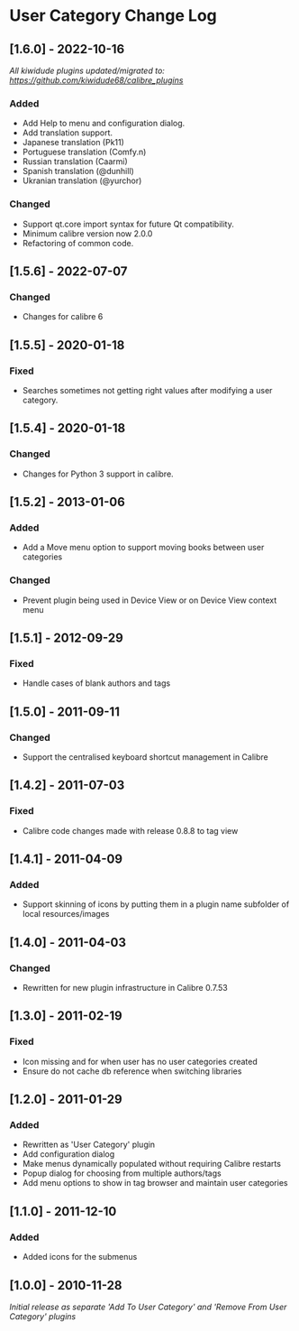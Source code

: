 # User Category Change Log

## [1.6.0] - 2022-10-16
_All kiwidude plugins updated/migrated to: https://github.com/kiwidude68/calibre_plugins_
### Added
- Add Help to menu and configuration dialog.
- Add translation support.
- Japanese translation (Pk11)
- Portuguese translation (Comfy.n)
- Russian translation (Caarmi)
- Spanish translation (@dunhill)
- Ukranian translation (@yurchor)
### Changed
- Support qt.core import syntax for future Qt compatibility.
- Minimum calibre version now 2.0.0
- Refactoring of common code.

## [1.5.6] - 2022-07-07
### Changed
- Changes for calibre 6

## [1.5.5] - 2020-01-18
### Fixed
- Searches sometimes not getting right values after modifying a user category.

## [1.5.4] - 2020-01-18
### Changed
- Changes for Python 3 support in calibre.

## [1.5.2] - 2013-01-06
### Added
- Add a Move menu option to support moving books between user categories
### Changed
- Prevent plugin being used in Device View or on Device View context menu

## [1.5.1] - 2012-09-29
### Fixed
- Handle cases of blank authors and tags

## [1.5.0] - 2011-09-11
### Changed
- Support the centralised keyboard shortcut management in Calibre

## [1.4.2] - 2011-07-03
### Fixed
- Calibre code changes made with release 0.8.8 to tag view

## [1.4.1] - 2011-04-09
### Added
- Support skinning of icons by putting them in a plugin name subfolder of local resources/images

## [1.4.0] - 2011-04-03
### Changed
- Rewritten for new plugin infrastructure in Calibre 0.7.53

## [1.3.0] - 2011-02-19
### Fixed
- Icon missing and for when user has no user categories created
- Ensure do not cache db reference when switching libraries

## [1.2.0] - 2011-01-29
### Added
- Rewritten as 'User Category' plugin
- Add configuration dialog
- Make menus dynamically populated without requiring Calibre restarts
- Popup dialog for choosing from multiple authors/tags
- Add menu options to show in tag browser and maintain user categories

## [1.1.0] - 2011-12-10
### Added
- Added icons for the submenus

## [1.0.0] - 2010-11-28
_Initial release as separate 'Add To User Category' and 'Remove From User Category' plugins_
